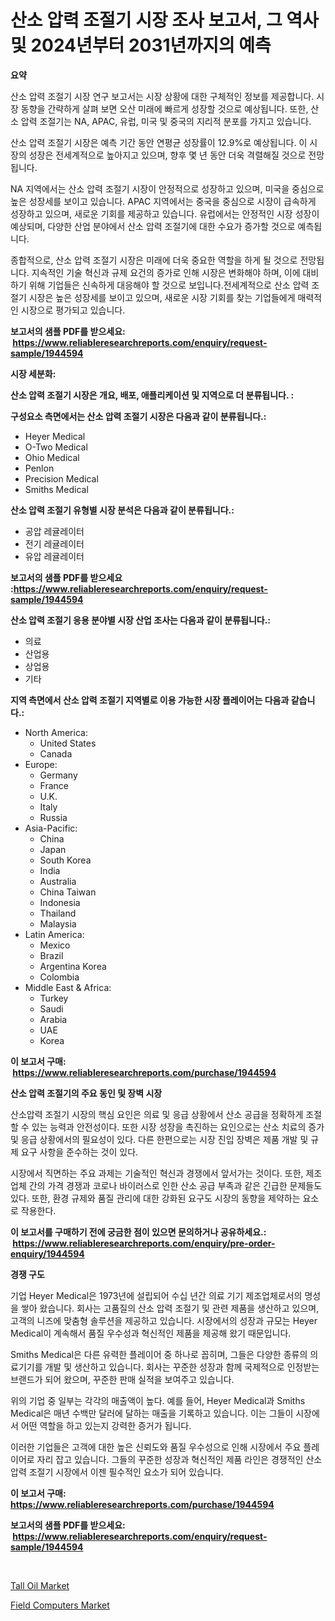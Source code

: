 <p><h1>산소 압력 조절기 시장 조사 보고서, 그 역사 및 2024년부터 2031년까지의 예측</h1></p><p><strong>요약</strong></p>
<p><p>산소 압력 조절기 시장 연구 보고서는 시장 상황에 대한 구체적인 정보를 제공합니다. 시장 동향을 간략하게 살펴 보면 오산 미래에 빠르게 성장할 것으로 예상됩니다. 또한, 산소 압력 조절기는 NA, APAC, 유럽, 미국 및 중국의 지리적 분포를 가지고 있습니다. </p><p>산소 압력 조절기 시장은 예측 기간 동안 연평균 성장률이 12.9%로 예상됩니다. 이 시장의 성장은 전세계적으로 높아지고 있으며, 향후 몇 년 동안 더욱 격렬해질 것으로 전망됩니다.</p><p>NA 지역에서는 산소 압력 조절기 시장이 안정적으로 성장하고 있으며, 미국을 중심으로 높은 성장세를 보이고 있습니다. APAC 지역에서는 중국을 중심으로 시장이 급속하게 성장하고 있으며, 새로운 기회를 제공하고 있습니다. 유럽에서는 안정적인 시장 성장이 예상되며, 다양한 산업 분야에서 산소 압력 조절기에 대한 수요가 증가할 것으로 예측됩니다.</p><p>종합적으로, 산소 압력 조절기 시장은 미래에 더욱 중요한 역할을 하게 될 것으로 전망됩니다. 지속적인 기술 혁신과 규제 요건의 증가로 인해 시장은 변화해야 하며, 이에 대비하기 위해 기업들은 신속하게 대응해야 할 것으로 보입니다.전세계적으로 산소 압력 조절기 시장은 높은 성장세를 보이고 있으며, 새로운 시장 기회를 찾는 기업들에게 매력적인 시장으로 평가되고 있습니다.</p></p>
<p><strong>보고서의 샘플 PDF를 받으세요: &nbsp;<a href="https://www.reliableresearchreports.com/enquiry/request-sample/1944594">https://www.reliableresearchreports.com/enquiry/request-sample/1944594</a></strong></p>
<p><strong>시장 세분화:</strong></p>
<p><strong> 산소 압력 조절기 시장은 개요, 배포, 애플리케이션 및 지역으로 더 분류됩니다. :</strong></p>
<p><strong>구성요소 측면에서는 산소 압력 조절기 시장은 다음과 같이 분류됩니다.:</strong></p>
<p><ul><li>Heyer Medical</li><li>O-Two Medical</li><li>Ohio Medical</li><li>Penlon</li><li>Precision Medical</li><li>Smiths Medical</li></ul></p>
<p><strong> 산소 압력 조절기 유형별 시장 분석은 다음과 같이 분류됩니다.:</strong></p>
<p><ul><li>공압 레귤레이터</li><li>전기 레귤레이터</li><li>유압 레귤레이터</li></ul></p>
<p><strong>보고서의 샘플 PDF를 받으세요 :<a href="https://www.reliableresearchreports.com/enquiry/request-sample/1944594">https://www.reliableresearchreports.com/enquiry/request-sample/1944594</a></strong></p>
<p><strong> 산소 압력 조절기 응용 분야별 시장 산업 조사는 다음과 같이 분류됩니다.:</strong></p>
<p><ul><li>의료</li><li>산업용</li><li>상업용</li><li>기타</li></ul></p>
<p><strong>지역 측면에서 산소 압력 조절기 지역별로 이용 가능한 시장 플레이어는 다음과 같습니다.:</strong></p>
<p><ul>
    <li>
        North America:
        <ul>
            <li>United States</li>
            <li>Canada</li>
        </ul>
    </li>
    <li>
        Europe:
        <ul>
            <li>Germany</li>
            <li>France</li>
            <li>U.K.</li>
            <li>Italy</li>
            <li>Russia</li>
        </ul>
    </li>
    <li>
        Asia-Pacific:
        <ul>
            <li>China</li>
            <li>Japan</li>
            <li>South Korea</li>
            <li>India</li>
            <li>Australia</li>
            <li>China Taiwan</li>
            <li>Indonesia</li>
            <li>Thailand</li>
            <li>Malaysia</li>
        </ul>
    </li>
    <li>
        Latin America:
        <ul>
            <li>Mexico</li>
            <li>Brazil</li>
            <li>Argentina Korea</li>
            <li>Colombia</li>
        </ul>
    </li>
    <li>
        Middle East & Africa:
        <ul>
            <li>Turkey</li>
            <li>Saudi</li>
            <li>Arabia</li>
            <li>UAE</li>
            <li>Korea</li>
        </ul>
    </li>
    </ul></p>
<p><strong>이 보고서 구매: &nbsp;<a href="https://www.reliableresearchreports.com/purchase/1944594">https://www.reliableresearchreports.com/purchase/1944594</a></strong></p>
<p><strong>산소 압력 조절기의 주요 동인 및 장벽 시장</strong></p>
<p><p>산소압력 조절기 시장의 핵심 요인은 의료 및 응급 상황에서 산소 공급을 정확하게 조절할 수 있는 능력과 안전성이다. 또한 시장 성장을 촉진하는 요인으로는 산소 치료의 증가 및 응급 상황에서의 필요성이 있다. 다른 한편으로는 시장 진입 장벽은 제품 개발 및 규제 요구 사항을 준수하는 것이 있다.</p><p>시장에서 직면하는 주요 과제는 기술적인 혁신과 경쟁에서 앞서가는 것이다. 또한, 제조업체 간의 가격 경쟁과 코로나 바이러스로 인한 산소 공급 부족과 같은 긴급한 문제들도 있다. 또한, 환경 규제와 품질 관리에 대한 강화된 요구도 시장의 동향을 제약하는 요소로 작용한다.</p></p>
<p><strong>이 보고서를 구매하기 전에 궁금한 점이 있으면 문의하거나 공유하세요.: &nbsp;<a href="https://www.reliableresearchreports.com/enquiry/pre-order-enquiry/1944594">https://www.reliableresearchreports.com/enquiry/pre-order-enquiry/1944594</a></strong></p>
<p><strong>경쟁 구도</strong></p>
<p><p>기업 Heyer Medical은 1973년에 설립되어 수십 년간 의료 기기 제조업체로서의 명성을 쌓아 왔습니다. 회사는 고품질의 산소 압력 조절기 및 관련 제품을 생산하고 있으며, 고객의 니즈에 맞춤형 솔루션을 제공하고 있습니다. 시장에서의 성장과 규모는 Heyer Medical이 계속해서 품질 우수성과 혁신적인 제품을 제공해 왔기 때문입니다.</p><p>Smiths Medical은 다른 유력한 플레이어 중 하나로 꼽히며, 그들은 다양한 종류의 의료기기를 개발 및 생산하고 있습니다. 회사는 꾸준한 성장과 함께 국제적으로 인정받는 브랜드가 되어 왔으며, 꾸준한 판매 실적을 보여주고 있습니다.</p><p>위의 기업 중 일부는 각각의 매출액이 높다. 예를 들어, Heyer Medical과 Smiths Medical은 매년 수백만 달러에 달하는 매출을 기록하고 있습니다. 이는 그들이 시장에서 어떤 역할을 하고 있는지 강력한 증거가 됩니다.</p><p>이러한 기업들은 고객에 대한 높은 신뢰도와 품질 우수성으로 인해 시장에서 주요 플레이어로 자리 잡고 있습니다. 그들의 꾸준한 성장과 혁신적인 제품 라인은 경쟁적인 산소 압력 조절기 시장에서 이젠 필수적인 요소가 되어 있습니다.</p></p>
<p><strong>이 보고서 구매: &nbsp; <a href="https://www.reliableresearchreports.com/purchase/1944594">https://www.reliableresearchreports.com/purchase/1944594</a></strong></p>
<p><strong>보고서의 샘플 PDF를 받으세요: &nbsp;<a href="https://www.reliableresearchreports.com/enquiry/request-sample/1944594">https://www.reliableresearchreports.com/enquiry/request-sample/1944594</a></strong><strong></strong></p>
<p>&nbsp;</p>
<p><p><a href="https://invited-way-688.notion.site/Tall-Oil-Market-Provides-a-Comprehensive-Analysis-Including-a-Macro-Overview-of-the-Market-as-well-a-d772e2a9e73f45ec88b72f75f165094a">Tall Oil Market</a></p><p><a href="https://github.com/BryceTownsendr/Market-Research-Report-List-4/blob/main/field-computers-market.md">Field Computers Market</a></p></p>